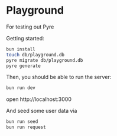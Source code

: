 # Playground


For testing out Pyre


Getting started:

```sh
bun install
touch db/playground.db
pyre migrate db/playground.db
pyre generate
```


Then, you should be able to run the server:
```sh
bun run dev
```

open http://localhost:3000

And seed some user data via 
```sh
bun run seed
bun run request
```